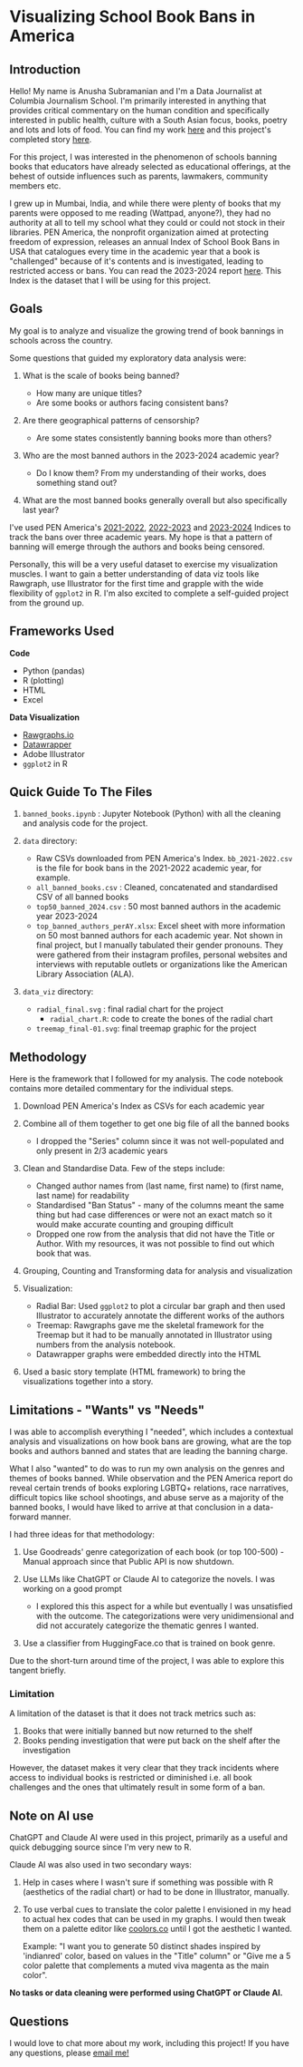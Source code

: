 # Visualizing School Book Bans in America

## Introduction

Hello! My name is Anusha Subramanian and I'm a Data Journalist at Columbia Journalism School. I'm primarily interested in anything that provides critical commentary on the human condition and specifically interested in public health, culture with a South Asian focus, books, poetry and lots and lots of food. You can find my work [here](https://anusha0712.github.io) and this project's completed story [here](https://anusha0712.github.io/banned_books/).

For this project, I was interested in the phenomenon of schools banning books that educators have already selected as educational offerings, at the behest of outside influences such as parents, lawmakers, community members etc. 

I grew up in Mumbai, India, and while there were plenty of books that my parents were opposed to me reading (Wattpad, anyone?), they had no authority at all to tell my school what they could or could not stock in their libraries. PEN America, the nonprofit organization aimed at protecting freedom of expression, releases an annual Index of School Book Bans in USA that catalogues every time in the academic year that a book is "challenged" because of it's contents and is investigated, leading to restricted access or bans. You can read the 2023-2024 report [here](https://pen.org/book-banspen-america-index-of-school-book-bans-2023-2024/). This Index is the dataset that I will be using for this project. 

## Goals

My goal is to analyze and visualize the growing trend of book bannings in schools across the country. 

Some questions that guided my exploratory data analysis were:

1. What is the scale of books being banned? 
    - How many are unique titles?
    - Are some books or authors facing consistent bans?

2. Are there geographical patterns of censorship? 
    - Are some states consistently banning books more than others?

3. Who are the most banned authors in the 2023-2024 academic year?
    - Do I know them? From my understanding of their works, does something stand out?

4. What are the most banned books generally overall but also specifically last year?

I've used PEN America's [2021-2022](https://docs.google.com/spreadsheets/d/1hTs_PB7KuTMBtNMESFEGuK-0abzhNxVv4tgpI5-iKe8/editgid=1171606318#gid=1171606318), [2022-2023](https://docs.google.com/spreadsheets/d1a6v7R7pidO7TIwRZTIh9T6c0--QNNVufcUUrDcz2GJM/edit?gid=982757372#gid=982757372) and [2023-2024](https://docs.google.com/spreadsheets/d/1slCpqLprPXHM-Wyt-WYJR30-NvbGLialVNR8qTsZFG8/edit?gid=0#gid=0) Indices to track the bans over three academic years. My hope is that a pattern of banning will emerge through the authors and books being censored. 

Personally, this will be a very useful dataset to exercise my visualization muscles. I want to gain a better understanding of data viz tools like Rawgraph, use Illustrator for the first time and grapple with the wide flexibility of `ggplot2` in R. I'm also excited to complete a self-guided project from the ground up.


## Frameworks Used

**Code**
- Python (pandas)
- R (plotting)
- HTML 
- Excel

**Data Visualization**
- [Rawgraphs.io](https://www.rawgraphs.io)
- [Datawrapper](https://www.datawrapper.de)
- Adobe Illustrator
- `ggplot2` in R


## Quick Guide To The Files

1. `banned_books.ipynb` : Jupyter Notebook (Python) with all the cleaning and analysis code for the project.

2. `data` directory:
    - Raw CSVs downloaded from PEN America's Index. `bb_2021-2022.csv` is the file for book bans in the 2021-2022 academic year, for example.
    - `all_banned_books.csv` : Cleaned, concatenated and standardised CSV of all banned books
    - `top50_banned_2024.csv` : 50 most banned authors in the academic year 2023-2024
    - `top_banned_authors_perAY.xlsx`: Excel sheet with more information on 50 most banned authors for each academic year. Not shown in final project, but I manually tabulated their gender pronouns. They were gathered from their instagram profiles, personal websites and interviews with reputable outlets or organizations like the American Library Association (ALA).


3. `data_viz` directory:
    - `radial_final.svg` : final radial chart for the project
        - `radial_chart.R`: code to create the bones of the radial chart 
    - `treemap_final-01.svg`: final treemap graphic for the project


## Methodology 

Here is the framework that I followed for my analysis. The code notebook contains more detailed commentary for the individual steps.

1. Download PEN America's Index as CSVs for each academic year 

2. Combine all of them together to get one big file of all the banned books
    - I dropped the "Series" column since it was not well-populated and only present in 2/3 academic years

3. Clean and Standardise Data. Few of the steps include:
    - Changed author names from (last name, first name) to (first name, last name) for readability
    - Standardised "Ban Status" - many of the columns meant the same thing but had case differences or were not an exact match so it would make accurate counting and grouping difficult
    - Dropped one row from the analysis that did not have the Title or Author. With my resources, it was not possible to find out which book that was. 

4. Grouping, Counting and Transforming data for analysis and visualization

5. Visualization:
    - Radial Bar: Used `ggplot2` to plot a circular bar graph and then used Illustrator to accurately annotate the different works of the authors
    - Treemap: Rawgraphs gave me the skeletal framework for the Treemap but it had to be manually annotated in Illustrator using numbers from the analysis notebook.
    - Datawrapper graphs were embedded directly into the HTML

6. Used a basic story template (HTML framework) to bring the visualizations together into a story.


## Limitations - "Wants" vs "Needs"

I was able to accomplish everything I "needed", which includes a contextual analysis and visualizations on how book bans are growing, what are the top books and authors banned and states that are leading the banning charge. 

What I also "wanted" to do was to run my own analysis on the genres and themes of books banned. While observation and the PEN America report do reveal certain trends of books exploring LGBTQ+ relations, race narratives, difficult topics like school shootings, and abuse serve as a majority of the banned books, I would have liked to arrive at that conclusion in a data-forward manner. 

I had three ideas for that methodology:

1. Use Goodreads' genre categorization of each book (or top 100-500) - Manual approach since that Public API is now shutdown. 

2. Use LLMs like ChatGPT or Claude AI to categorize the novels. I was working on a good prompt
    - I explored this this aspect for a while but eventually I was unsatisfied with the outcome. The categorizations were very unidimensional and did not accurately categorize the thematic genres I wanted. 

3. Use a classifier from HuggingFace.co that is trained on book genre. 

Due to the short-turn around time of the project, I was able to explore this tangent briefly.  

### Limitation

A limitation of the dataset is that it does not track metrics such as:

1. Books that were initially banned but now returned to the shelf
2. Books pending investigation that were put back on the shelf after the investigation

However, the dataset makes it very clear that they track incidents where access to individual books is restricted or diminished i.e. all book challenges and the ones that ultimately result in some form of a ban.

## Note on AI use

ChatGPT and Claude AI were used in this project, primarily as a useful and quick debugging source since I'm very new to R. 

Claude AI was also used in two secondary ways:
1. Help in cases where I wasn't sure if something was possible with R (aesthetics of the radial chart) or had to be done in Illustrator, manually. 
2. To use verbal cues to translate the color palette I envisioned in my head to actual hex codes that can be used in my graphs. I would then tweak them on a palette editor like [coolors.co](https://coolors.co) until I got the aesthetic I wanted. 

    Example: "I want you to generate 50 distinct shades inspired by 'indianred' color, based on values in the "Title" column" or "Give me a 5 color palette that complements a muted viva magenta as the main color". 

**No tasks or data cleaning were performed using ChatGPT or Claude AI.**


## Questions

I would love to chat more about my work, including this project! If you have any questions, please [email me!](mailto:as7500@columbia.edu)


    



